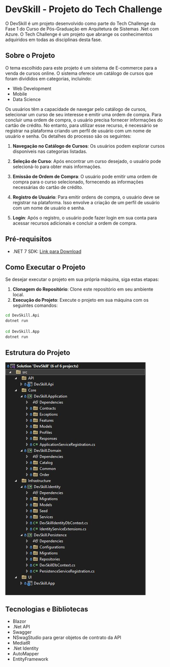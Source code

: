 # DevSkill - Projeto do Tech Challenge

O DevSkill é um projeto desenvolvido como parte do Tech Challenge da Fase 1 do Curso de Pós-Graduação em Arquitetura de Sistemas .Net com Azure. O Tech Challenge é um projeto que abrange os conhecimentos adquiridos em todas as disciplinas desta fase.

## Sobre o Projeto

O tema escolhido para este projeto é um sistema de E-commerce para a venda de cursos online. O sistema oferece um catálogo de cursos que foram divididos em categorias, incluindo:

- Web Development
- Mobile
- Data Science

Os usuários têm a capacidade de navegar pelo catálogo de cursos, selecionar um curso de seu interesse e emitir uma ordem de compra. Para concluir uma ordem de compra, o usuário precisa fornecer informações do cartão de crédito. No entanto, para utilizar esse recurso, é necessário se registrar na plataforma criando um perfil de usuário com um nome de usuário e senha. Os detalhes do processo são os seguintes:

1. **Navegação no Catálogo de Cursos**: Os usuários podem explorar cursos disponíveis nas categorias listadas.

2. **Seleção de Curso**: Após encontrar um curso desejado, o usuário pode selecioná-lo para obter mais informações.

3. **Emissão de Ordem de Compra**: O usuário pode emitir uma ordem de compra para o curso selecionado, fornecendo as informações necessárias do cartão de crédito.

4. **Registro de Usuário**: Para emitir ordens de compra, o usuário deve se registrar na plataforma. Isso envolve a criação de um perfil de usuário com um nome de usuário e senha.

5. **Login**: Após o registro, o usuário pode fazer login em sua conta para acessar recursos adicionais e concluir a ordem de compra.



## Pré-requisitos

- .NET 7 SDK: [Link para Download](https://dotnet.microsoft.com/download/dotnet/7.0)

## Como Executar o Projeto

Se desejar executar o projeto em sua própria máquina, siga estas etapas:

1. **Clonagem do Repositório**: Clone este repositório em seu ambiente local.
2. **Execução do Projeto**: Execute o projeto em sua máquina com os seguintes comandos:

```bash
cd DevSkill.Api
dotnet run

cd DevSkill.App
dotnet run
```

## Estrutura do Projeto
![Project Structure](project-structure.JPG)

## Tecnologias e Bibliotecas

- Blazor
- .Net API
- Swagger
-  NSwagStudio para gerar objetos de contrato da API
-  MediatR
-  .Net Identity
-  AutoMapper
- EntityFramework

